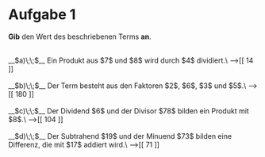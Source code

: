 <!--
version:  0.0.1

language: de

@style
input {
    text-align: center;
}

.flex-container {
    display: flex;
    flex-wrap: wrap;
    align-items: stretch;
    gap: 20px;
}

.flex-child {
    flex: 1;
    min-width: 350px;
    margin-right: 20px;
}

@media (max-width: 400px) {
    .flex-child {
        flex: 100%;
        margin-right: 0;
    }
}
@end

formula: \carry   \textcolor{red}{\scriptsize #1}
formula: \digit   \rlap{\carry{#1}}\phantom{#2}#2
formula: \permil  \text{‰}

import: https://raw.githubusercontent.com/liaTemplates/algebrite/master/README.md
import: https://raw.githubusercontent.com/LiaTemplates/Tikz-Jax/main/README.md

script: https://cdn.jsdelivr.net/gh/LiaTemplates/Tikz-Jax@main/dist/index.js

@round
<script>
  let value = `@input`;
  if (value.startsWith("@")) {
    ""
  } else {
    value = JSON.parse(value);
    value = value[0]
    value = value.replace(/,/g, ".");
    value = parseFloat(value);
    value = Math.round(value * Math.pow(10,@1)) / Math.pow(10,@1);
    value == @0
  }
</script>
@end

tags: Vokabeln, Grundrechenarten, leicht

-->




# Aufgabe 1

**Gib** den Wert des beschriebenen Terms **an**.

<br>
__$a)\;\;$__ Ein Produkt aus $7$ und $8$ wird durch $4$ dividiert.\
-->[[  14  ]]
<br>
<br>
__$b)\;\;$__ Der Term besteht aus den Faktoren $2$, $6$, $3$ und  $5$.\
-->[[  180 ]]
<br>
<br>
__$c)\;\;$__ Der Dividend $6$ und der Divisor $78$ bilden ein Produkt mit $8$.\
-->[[  104 ]]
<br>
<br>
__$d)\;\;$__ Der Subtrahend $19$ und der Minuend $73$ bilden eine Differenz, die mit $17$ addiert wird.\
-->[[  71  ]]

<br>
<br>
<br>
<br>

